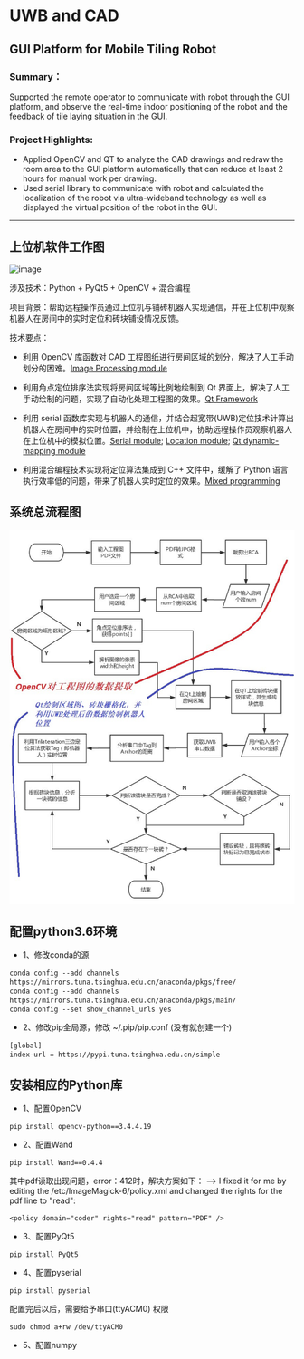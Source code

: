 # UWB and CAD
## GUI Platform for Mobile Tiling Robot
### Summary：
Supported the remote operator to communicate with robot through the GUI platform, and observe the real-time indoor positioning of the robot and the feedback of tile laying situation in the GUI.

### Project Highlights:
- Applied OpenCV and QT to analyze the CAD drawings and redraw the room area to the GUI platform automatically that can reduce at least 2 hours for manual work per drawing.
- Used serial library to communicate with robot and calculated the localization of the robot via ultra-wideband technology as well as displayed the virtual position of the robot in the GUI. 

---

## 上位机软件工作图
![image](https://github.com/J-JunChen/UWB_and_CAD/blob/master/framework.gif)

涉及技术：Python + PyQt5 + OpenCV + 混合编程

项目背景：帮助远程操作员通过上位机与铺砖机器人实现通信，并在上位机中观察机器人在房间中的实时定位和砖块铺设情况反馈。

技术要点：

- 利用 OpenCV 库函数对 CAD 工程图纸进行房间区域的划分，解决了人工手动划分的困难。[Image Processing module](https://github.com/J-JunChen/UWB_and_CAD/blob/master/cad/Analyse_Img.py)

- 利用角点定位排序法实现将房间区域等比例地绘制到 Qt 界面上，解决了人工手动绘制的问题，实现了自动化处理工程图的效果。[Qt Framework](https://github.com/J-JunChen/UWB_and_CAD/blob/master/view/MainWindow.py)

- 利用 serial 函数库实现与机器人的通信，并结合超宽带(UWB)定位技术计算出机器人在房间中的实时位置，并绘制在上位机中，协助远程操作员观察机器人在上位机中的模拟位置。[Serial module](https://github.com/J-JunChen/UWB_and_CAD/blob/master/model/Serial.py); [Location module](https://github.com/J-JunChen/UWB_and_CAD/blob/3ee057cce3ee7c3180d255fff531b3393978a25c/network/trilateration.cpp#L637); [Qt dynamic-mapping module](https://github.com/J-JunChen/UWB_and_CAD/blob/2c66a5d671fd5e0f739e1f5259dacdb7e0f1d4b7/view/MainWindow.py#L420)

- 利用混合编程技术实现将定位算法集成到 C++ 文件中，缓解了 Python 语言执行效率低的问题，带来了机器人实时定位的效果。[Mixed programming](https://github.com/J-JunChen/UWB_and_CAD/tree/master/network)

## 系统总流程图
![image](https://github.com/J-JunChen/tex/blob/master/thesis/graphics/%E6%AF%95%E8%AE%BE%E6%80%BB%E6%B5%81%E7%A8%8B%E5%9B%BEv2.jpg)


## 配置python3.6环境
- 1、修改conda的源
```
conda config --add channels https://mirrors.tuna.tsinghua.edu.cn/anaconda/pkgs/free/
conda config --add channels https://mirrors.tuna.tsinghua.edu.cn/anaconda/pkgs/main/
conda config --set show_channel_urls yes
```

- 2、修改pip全局源，修改 ~/.pip/pip.conf (没有就创建一个)
```
[global]
index-url = https://pypi.tuna.tsinghua.edu.cn/simple
```

## 安装相应的Python库
- 1、配置OpenCV
``` 
pip install opencv-python==3.4.4.19
```

- 2、配置Wand
```
pip install Wand==0.4.4
```
其中pdf读取出现问题，error：412时，解决方案如下：
--> I fixed it for me by editing the /etc/ImageMagick-6/policy.xml and changed the rights for the pdf line to "read":
```
<policy domain="coder" rights="read" pattern="PDF" />
```

- 3、配置PyQt5
```
pip install PyQt5
```

- 4、配置pyserial
```
pip install pyserial
```

配置完后以后，需要给予串口(ttyACM0) 权限
```
sudo chmod a+rw /dev/ttyACM0 
```

- 5、配置numpy
